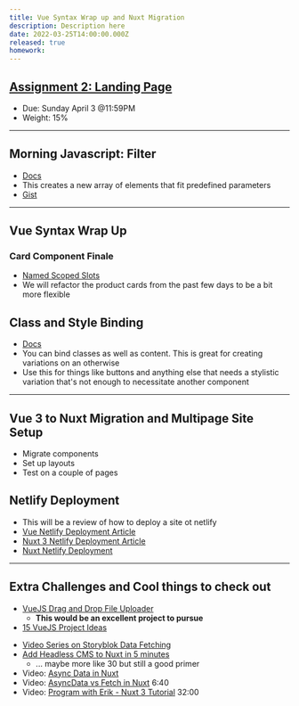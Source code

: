 ```yaml
---
title: Vue Syntax Wrap up and Nuxt Migration
description: Description here
date: 2022-03-25T14:00:00.000Z
released: true
homework:
---
```


## [Assignment 2: Landing Page](/cpnt-262/assignents/assignment-2)

- Due: Sunday April 3 @11:59PM
- Weight: 15%

---

## Morning Javascript: Filter

- [Docs](https://developer.mozilla.org/en-US/docs/Web/JavaScript/Reference/Global_Objects/Array/filter)
- This creates a new array of elements that fit predefined parameters
- [Gist](https://gist.github.com/lilyx13/0d43e6090359261028c7a8ddc1109ecc)

---

## Vue Syntax Wrap Up

### Card Component Finale

- [Named Scoped Slots](https://vuejs.org/guide/components/slots.html#slots)
- We will refactor the product cards from the past few days to be a bit more flexible

## Class and Style Binding

- [Docs](https://vuejs.org/guide/essentials/class-and-style.html)
- You can bind classes as well as content. This is great for creating variations on an otherwise
- Use this for things like buttons and anything else that needs a stylistic variation that's not enough to necessitate another component

---

## Vue 3 to Nuxt Migration and Multipage Site Setup

- Migrate components
- Set up layouts
- Test on a couple of pages

## Netlify Deployment

- This will be a review of how to deploy a site ot netlify
- [Vue Netlify Deployment Article](https://www.netlify.com/blog/2019/11/30/how-to-deploy-a-vue-site/)
- [Nuxt 3 Netlify Deployment Article](https://www.netlify.com/blog/2021/10/12/nuxt-3-is-live-in-public-beta-and-ready-to-deploy-on-netlify-today/)
- [Nuxt Netlify Deployment](https://nuxtjs.org/deployments/netlify/)

---

## Extra Challenges and Cool things to check out

- [VueJS Drag and Drop File Uploader](https://www.smashingmagazine.com/2022/03/drag-drop-file-uploader-vuejs-3/)
  - **This would be an excellent project to pursue**
- [15 VueJS Project Ideas](https://dev.to/nerdjfpb/15-vue-js-project-ideas-beginner-to-expert-with-tutorial-3ec2)

<home-work :home-work="homework">

- [Video Series on Storyblok Data Fetching](https://www.youtube.com/watch?v=-fQB8FDYLSg&list=PLpiZ2xo9RFsbXq-HUn9AtKUoVB874oKf9)
- [Add Headless CMS to Nuxt in 5 minutes](https://www.storyblok.com/tp/headless-cms-nuxtjs)
  - ... maybe more like 30 but still a good primer
- Video: [Async Data in Nuxt](https://www.youtube.com/watch?v=M-h9_6ii0wc)
- Video: [AsyncData vs Fetch in Nuxt](https://www.youtube.com/watch?v=o6ikahuD1xo) 6:40
- Video: [Program with Erik - Nuxt 3 Tutorial](https://www.youtube.com/watch?v=pIrL2Nnjvbk) 32:00

</home-work>
